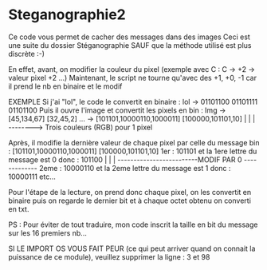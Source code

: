 # Steganographie2
Ce code vous permet de cacher des messages dans des images
Ceci est une suite du dossier Stéganographie SAUF que la méthode utilisé est plus discrète :-)

En effet, avant, on modifier la couleur du pixel (exemple avec C : C -> +2 -> valeur pixel +2 ...)
Maintenant, le script ne tourne qu'avec des +1, +0, -1 car il prend le nb en binaire et le modif

EXEMPLE
Si j'ai "lol", le code le convertit en binaire :
  lol -> 01101100 01101111 01101100
Puis il ouvre l'image et convertit les pixels en bin :
  Img -> [45,134,67] [32,45,2] ... -> [101101,10000110,1000011] [100000,101101,10]
           |   |  |
           --------> Trois couleurs (RGB) pour 1 pixel

Après, il modifie la dernière valeur de chaque pixel par celle du message bin :
  [101101,10000110,1000011] [100000,101101,10]
  1er : 101101 et la 1ere lettre du message est 0 donc : 101100
             |                                  |             |
             -------------------------MODIF PAR 0 -------------
  2eme : 10000110 et la 2eme lettre du message est 1 donc : 10000111
  etc...
    
Pour l'étape de la lecture, on prend donc chaque pixel, on les convertit en binaire puis on regarde le dernier bit et à chaque octet obtenu on converti en txt.

PS : Pour éviter de tout traduire, mon code inscrit la taille en bit du message sur les 16 premiers nb...

SI LE IMPORT OS VOUS FAIT PEUR (ce qui peut arriver quand on connait la puissance de ce module), veuillez supprimer la ligne : 3 et 98

